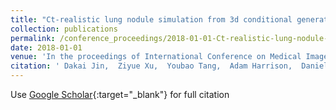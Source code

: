 ```yaml
---
title: "Ct-realistic lung nodule simulation from 3d conditional generative adversarial networks for robust lung segmentation"
collection: publications
permalink: /conference_proceedings/2018-01-01-Ct-realistic-lung-nodule-simulation-from-3d-conditional-generative-adversarial-networks-for-robust-lung-segmentation
date: 2018-01-01
venue: 'In the proceedings of International Conference on Medical Image Computing and Computer-Assisted Intervention'
citation: ' Dakai Jin,  Ziyue Xu,  Youbao Tang,  Adam Harrison,  Daniel Mollura, &quot;Ct-realistic lung nodule simulation from 3d conditional generative adversarial networks for robust lung segmentation.&quot; In the proceedings of International Conference on Medical Image Computing and Computer-Assisted Intervention, 2018.'
---
```

Use [Google Scholar](https://scholar.google.com/scholar?q=Ct+realistic+lung+nodule+simulation+from+3d+conditional+generative+adversarial+networks+for+robust+lung+segmentation){:target="_blank"} for full citation